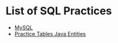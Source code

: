# List of SQL Practices
* [MySQL](mysql)
* [Practice Tables Java Entities](practice-tables-java-entities.txt)